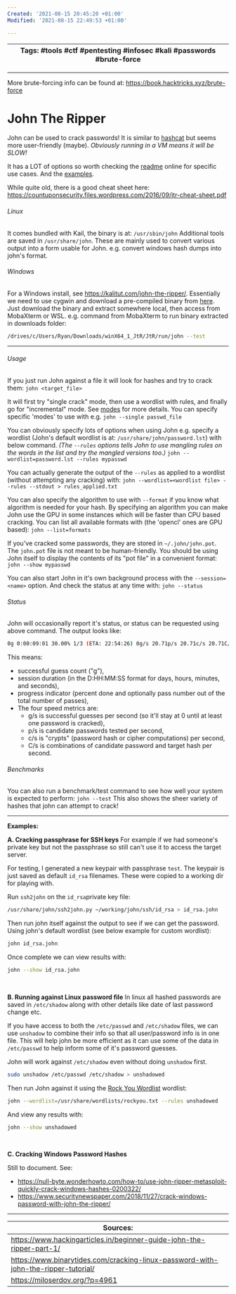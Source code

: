 ```yaml
---
Created: '2021-08-15 20:45:20 +01:00'
Modified: '2021-08-15 22:49:53 +01:00'

---
```


| Tags: #tools #ctf #pentesting #infosec #kali #passwords #brute-force |
| -------------------------------------------- |

---

More brute-forcing info can be found at: https://book.hacktricks.xyz/brute-force

# John The Ripper

John can be used to crack passwords! It is similar to [hashcat](https://hashcat.net/wiki/doku.php?id=hashcat) but seems more user-friendly (maybe).
*Obviously running in a VM means it will be SLOW!*

It has a LOT of options so worth checking the [readme](https://www.openwall.com/john/doc/README.shtml) online for specific use cases. And the [examples](https://www.openwall.com/john/doc/EXAMPLES.shtml).

While quite old, there is a good cheat sheet here: https://countuponsecurity.files.wordpress.com/2016/09/jtr-cheat-sheet.pdf

###### Linux
It comes bundled with Kail, the binary is at: `/usr/sbin/john`
Additional tools are saved in `/usr/share/john`. These are mainly used to convert various output into a form usable for John. e.g. convert windows hash dumps into john's format.

###### Windows
For a Windows install, see https://kalitut.com/john-the-ripper/. Essentially we need to use cygwin and download a pre-compiled binary from [here](https://github.com/openwall/john-packages/releases/tag/jumbo-dev). 
Just download the binary and extract somewhere local, then access from MobaXterm or WSL. e.g. command from MobaXterm to run binary extracted in downloads folder:
```bash
/drives/c/Users/Ryan/Downloads/winX64_1_JtR/JtR/run/john --test
```

---

###### Usage

If you just run John against a file it will look for hashes and try to crack them:
`john <target_file>`

It will first try  "single crack" mode, then use a wordlist with rules, and finally go for "incremental" mode. See [modes](https://www.openwall.com/john/doc/MODES.shtml) for more details.
You can specify specific 'modes' to use with e.g. 
`john --single passwd_file`

You can obviously specify lots of options when using John e.g. specify a wordlist (John's default wordlist is at: `/usr/share/john/password.lst`) with below command.
*(The `--rules` options tells John to use mangling rules on the words in the list and try the mangled versions too.)*
`john --wordlist=password.lst --rules mypasswd`

You can actually generate the output of the `--rules` as applied to a wordlist (without attempting any cracking) with:
`john --wordlist=<wordlist file> --rules --stdout > rules_applied.txt`

You can also specify the algorithm to use with `--format` if you know what algorithm is needed for your hash. By specifying an algorithm you can make John use the GPU in some instances which will be faster than CPU based cracking. You can list all available formats with (the 'opencl' ones are GPU based):
`john --list=formats`

If you've cracked some passwords, they are stored in `~/.john/john.pot`. The `john.pot` file is not meant to be human-friendly. You should be using John itself to display the contents of its "pot file" in a convenient format:
`john --show mypasswd`

You can also start John in it's own background process with the `--session=<name>` option.
And check the status at any time with:
`john --status`

###### Status
John will occasionally report it's status, or status can be requested using above command. The output looks like:
```bash
0g 0:00:09:01 30.00% 1/3 (ETA: 22:54:26) 0g/s 20.71p/s 20.71c/s 20.71C/s
```

This means:

*   successful guess count ("g"),
*   session duration (in the D:HH:MM:SS format for days, hours, minutes, and seconds),
*   progress indicator (percent done and optionally pass number out of the total number of passes),
*   The four speed metrics are:
    *   g/s is successful guesses per second (so it'll stay at 0 until at least one password is cracked),
    *   p/s is candidate passwords tested per second,
    *   c/s is "crypts" (password hash or cipher computations) per second,
    *   C/s is combinations of candidate password and target hash per second.

###### Benchmarks
You can also run a benchmark/test command to see how well your system is expected to perform:
`john --test`
This also shows the sheer variety of hashes that john can attempt to crack!

---

**Examples:**

**A. Cracking passphrase for SSH keys**
For example if we had someone's private key but not the passphrase so still can't use it to access the target server.

For testing, I generated a new keypair with passphrase `test`. The keypair is just saved as default `id_rsa` filenames. These were copied to a working dir for playing with.

Run `ssh2john` on the `id_rsa`private key file:

```bash
/usr/share/john/ssh2john.py ~/working/john/ssh/id_rsa > id_rsa.john
```

Then run john itself against the output to see if we can get the password. Using john's default wordlist (see below example for custom wordlist):

```bash
john id_rsa.john
```

Once complete we can view results with:

```bash
john --show id_rsa.john
```

<br>

**B. Running against Linux password file**
In linux all hashed passwords are saved in `/etc/shadow` along with other details like date of last password change etc.

If you have access to both the `/etc/passwd` and `/etc/shadow` files, we can use `unshadow` to combine their info so that all user/password info is in one file. This will help john be more efficient as it can use some of the data in `/etc/passwd` to help inform some of it's password guesses.

John will work against `/etc/shadow` even without doing `unshadow` first. 

```bash
sudo unshadow /etc/passwd /etc/shadow > unshadowed
```

Then run John against it using the [Rock You Wordlist](Wordlists.md) wordlist:

```bash
john --wordlist=/usr/share/wordlists/rockyou.txt --rules unshadowed
```

And view any results with:

```bash
john --show unshadowed
```

<br>

**C. Cracking Windows Password Hashes**

Still to document.
See:

*   <https://null-byte.wonderhowto.com/how-to/use-john-ripper-metasploit-quickly-crack-windows-hashes-0200322/>
*   <https://www.securitynewspaper.com/2018/11/27/crack-windows-password-with-john-the-ripper/>

---

| Sources:                                                                           |
| ---------------------------------------------------------------------------------- |
| https://www.hackingarticles.in/beginner-guide-john-the-ripper-part-1/              |
| https://www.binarytides.com/cracking-linux-password-with-john-the-ripper-tutorial/ |
| https://miloserdov.org/?p=4961 |